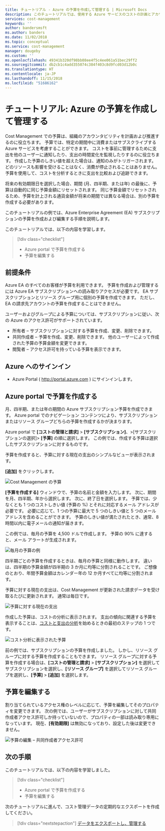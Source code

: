 ```yaml
---
title: チュートリアル - Azure の予算を作成して管理する | Microsoft Docs
description: このチュートリアルでは、使用する Azure サービスのコストの計画とアカウントについて説明します。
services: cost-management
keywords: ''
author: bandersmsft
ms.author: banders
ms.date: 11/02/2018
ms.topic: conceptual
ms.service: cost-management
manager: dougeby
ms.custom: ''
ms.openlocfilehash: 49341b320df98bb08ee4f5c4ee061a51bec29ff2
ms.sourcegitcommit: db2cb1c4add355074c384f403c8d9fcd03d12b0c
ms.translationtype: HT
ms.contentlocale: ja-JP
ms.lasthandoff: 11/15/2018
ms.locfileid: "51686162"
---
```

# <a name="tutorial-create-and-manage-azure-budgets"></a>チュートリアル: Azure の予算を作成して管理する

Cost Management での予算は、組織のアカウンタビリティを計画および推進するのに役立ちます。 予算では、特定の期間中に消費またはサブスクライブする Azure サービスを考慮することができます。 コストを事前に管理するために支出を他のユーザーに通知したり、支出の時間変化を監視したりするのに役立ちます。 作成した予算のしきい値を超えた場合は、通知のみがトリガーされます。 どのリソースも影響を受けることはなく、消費が停止されることはありません。 予算を使用して、コストを分析するときに支出を比較および追跡できます。

将来の有効期限日を選択した場合、期間 (月、四半期、または年) の最後に、予算は自動的に同じ予算金額にリセットされます。 同じ予算金額でリセットされるため、予算を計上される通貨金額が将来の期間では異なる場合は、別の予算を作成する必要があります。

このチュートリアルの例では、Azure Enterprise Agreement (EA) サブスクリプションの予算を作成および編集する手順を説明します。

このチュートリアルでは、以下の内容を学習します。

> [!div class="checklist"]
> * Azure portal で予算を作成する
> * 予算を編集する

## <a name="prerequisites"></a>前提条件

Azure EA のすべてのお客様が予算を利用できます。 予算を作成および管理するには Azure EA サブスクリプションへの読み取りアクセスが必要です。 EA サブスクリプションとリソース グループ用に個別の予算を作成できます。 ただし、EA の請求先アカウントの予算を作成することはできません。

ユーザーおよびグループによる予算については、サブスクリプションに従い、次の Azure のアクセス許可がサポートされています。

- 所有者 – サブスクリプションに対する予算を作成、変更、削除できます。
- 共同作成者 – 予算を作成、変更、削除できます。 他のユーザーによって作成された予算の予算金額を変更できます。
- 閲覧者 – アクセス許可を持っている予算を表示できます。

## <a name="sign-in-to-azure"></a>Azure へのサインイン

- Azure Portal ( http://portal.azure.com ) にサインインします。

## <a name="create-a-budget-in-the-azure-portal"></a>Azure portal で予算を作成する

月、四半期、または年の期間の Azure サブスクリプション予算を作成できます。 Azure portal でのナビゲーション コンテンツにより、サブスクリプションまたはリソース グループどちらの予算を作成するかが決まります。

Azure portal で **[コストの管理と請求]** &gt; **[サブスクリプション]**、&gt;[サブスクリプションの選択]&gt; **[予算]** の順に選択します。 この例では、作成する予算は選択したサブスクリプションに対するものです。

予算を作成すると、予算に対する現在の支出のシンプルなビューが表示されます。

**[追加]** をクリックします。

![Cost Management の予算](./media/tutorial-acm-create-budgets/budgets01.png)

**[予算を作成する]** ウィンドウで、予算の名前と金額を入力します。 次に、期間を月、四半期、年から選択します。 次に、終了日を選択します。 予算では、少なくとも 1 つのコストしきい値 (予算の %) とそれに対応するメール アドレスが必要です。 必要に応じて、1 つの予算に最大で 5 つのしきい値と 5 つのメール アドレスを含めることができます。 予算のしきい値が満たされたとき、通常、8 時間以内に電子メールの通知が届きます。

この例では、毎月の予算を 4,500 ドルで作成します。 予算の 90% に達すると、メール アラートが生成されます。

![毎月の予算の例](./media/tutorial-acm-create-budgets/monthly-budget01.png)

四半期ごとの予算を作成するときは、毎月の予算と同様に動作します。 違いは、四半期の予算金額が四半期の 3 か月に均等に分割されることです。 ご想像のとおり、年間予算金額はカレンダー年の 12 か月すべてに均等に分割されます。

予算に対する現在の支出は、Cost Management が更新された請求データを受け取るたびに更新されます。 通常は毎日です。

![予算に対する現在の支出](./media/tutorial-acm-create-budgets/budgets-current-spending.png)

作成した予算は、コストの分析に表示されます。 支出の傾向に関連する予算を表示することは、[コストと支出の分析](quick-acm-cost-analysis.md)を始めるときの最初のステップの 1 つです。

![コスト分析に表示された予算](./media/tutorial-acm-create-budgets/cost-analysis.png)

前の例では、サブスクリプションの予算を作成しました。 しかし、リソース グループに対する予算を作成することもできます。 リソース グループに対する予算を作成する場合は、**[コストの管理と請求]** &gt; **[サブスクリプション]** を選択してサブスクリプションを選択し、**[リソース グループ]** を選択してリソース グループを選択し、**[予算]** &gt; **[追加]** を選択します。

## <a name="edit-a-budget"></a>予算を編集する

割り当てられているアクセス権のレベルに応じて、予算を編集してそのプロパティを変更できます。 次の例では、ユーザーがサブスクリプションに対して共同作成者アクセス許可しか持っていないので、プロパティの一部は読み取り専用になっています。 現在、**[有効期限]** は無効になっており、設定した後は変更できません。

![予算の編集 – 共同作成者アクセス許可](./media/tutorial-acm-create-budgets/edit-budget.png)


## <a name="next-steps"></a>次の手順

このチュートリアルでは、以下の内容を学習しました。

> [!div class="checklist"]
> * Azure portal で予算を作成する
> * 予算を編集する

次のチュートリアルに進んで、コスト管理データの定期的なエクスポートを作成してください。

> [!div class="nextstepaction"]
> [データをエクスポートし、管理する](tutorial-export-acm-data.md)
